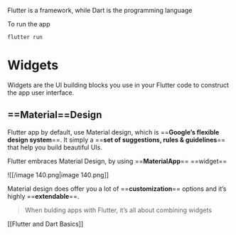 Flutter is a framework, while Dart is the programming language

  

To run the app

`flutter run`

  

# Widgets

Widgets are the UI building blocks you use in your Flutter code to construct the app user interface.

## ==Material==Design

Flutter app by default, use Material design, which is ==**Google’s flexible design system**==. It simply a ==**set of suggestions, rules & guidelines**== that help you build beautiful UIs.

Flutter embraces Material Design, by using ==**MaterialApp**== ==widget==

![[/image 140.png|image 140.png]]

Material design does offer you a lot of ==**customization**== options and it’s highly ==**extendable**==.

  

> When bulding apps with Flutter, it’s all about combining widgets

  

[[Flutter and Dart Basics]]